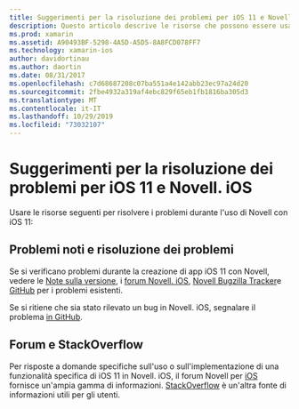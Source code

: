```yaml
---
title: Suggerimenti per la risoluzione dei problemi per iOS 11 e Novell. iOS
description: Questo articolo descrive le risorse che possono essere usate per la risoluzione dei problemi durante lo sviluppo di applicazioni Novell. iOS. Viene illustrata la segnalazione dei bug, le note sulla versione, il Blog sulle versioni di Novell e le opzioni di supporto.
ms.prod: xamarin
ms.assetid: A90493BF-5298-4A5D-A5D5-8A8FCD078FF7
ms.technology: xamarin-ios
author: davidortinau
ms.author: daortin
ms.date: 08/31/2017
ms.openlocfilehash: c7d68687208c07ba551a4e142abb23ec97a24d20
ms.sourcegitcommit: 2fbe4932a319af4ebc829f65eb1fb1816ba305d3
ms.translationtype: MT
ms.contentlocale: it-IT
ms.lasthandoff: 10/29/2019
ms.locfileid: "73032107"
---
```

# <a name="troubleshooting-tips-for-ios-11-and-xamarinios"></a>Suggerimenti per la risoluzione dei problemi per iOS 11 e Novell. iOS

Usare le risorse seguenti per risolvere i problemi durante l'uso di Novell con iOS 11:

## <a name="known-issues-and-troubleshooting"></a>Problemi noti e risoluzione dei problemi

Se si verificano problemi durante la creazione di app iOS 11 con Novell, vedere le [Note sulla versione](https://docs.microsoft.com/xamarin/ios/release-notes/), i [forum Novell. iOS](https://forums.xamarin.com/categories/ios), [Novell Bugzilla Tracker](https://bugzilla.xamarin.com/query.cgi?product=iOS)e [GitHub](https://github.com/xamarin/xamarin-macios/issues) per i problemi esistenti.

Se si ritiene che sia stato rilevato un bug in Novell. iOS, segnalare il problema [in GitHub](https://github.com/xamarin/xamarin-macios/issues).

## <a name="forums-and-stackoverflow"></a>Forum e StackOverflow

Per risposte a domande specifiche sull'uso o sull'implementazione di una funzionalità specifica di iOS 11 in Novell. iOS, il forum Novell per [iOS](https://forums.xamarin.com/categories/ios) fornisce un'ampia gamma di informazioni. [StackOverflow](https://stackoverflow.com/search?tab=newest&q=xamarin) è un'altra fonte di informazioni utili per gli utenti.
